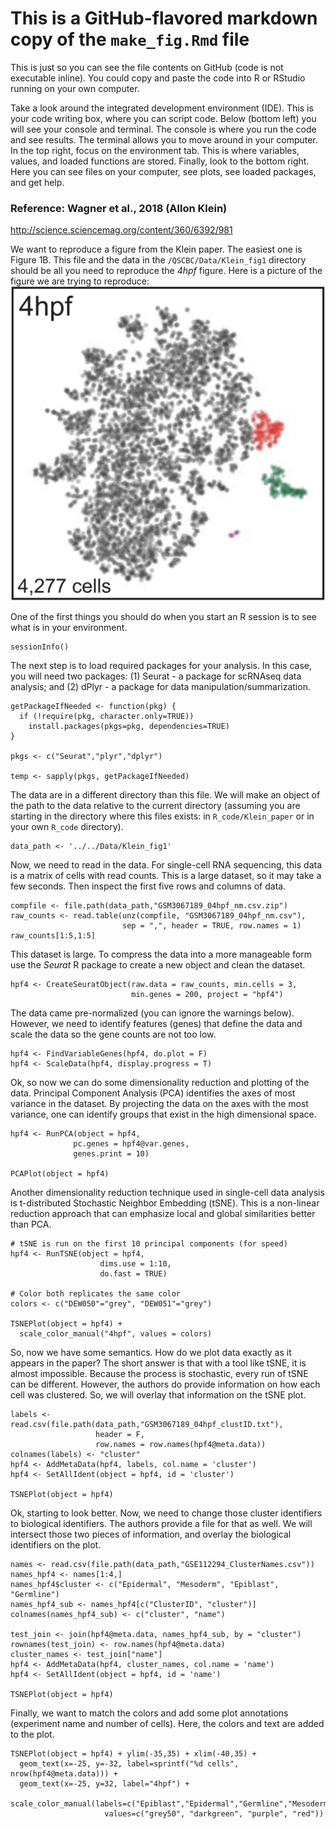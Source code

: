 # This is a GitHub-flavored markdown copy of the `make_fig.Rmd` file
This is just so you can see the file contents on GitHub (code is not executable inline).
You could copy and paste the code into R or RStudio running on your own computer.

Take a look around the integrated development environment (IDE). This is your code writing box, where you can script code. Below (bottom left) you will see your console and terminal. The console is where you run the code and see results. The terminal allows you to move around in your computer. In the top right, focus on the environment tab. This is where variables, values, and loaded functions are stored. Finally, look to the bottom right. Here you can see files on your computer, see plots, see loaded packages, and get help.

### Reference: Wagner et al., 2018 (Allon Klein)

http://science.sciencemag.org/content/360/6392/981

We want to reproduce a figure from the Klein paper. The easiest one is Figure 1B. This file and the data in the `/QSCBC/Data/Klein_fig1` directory should be all you need to reproduce the *4hpf* figure. Here is a picture of the figure we are trying to reproduce: ![Fig1B.](Fig1B.png)

One of the first things you should do when you start an R session is to see what is in your environment.

``` {r}
sessionInfo()
```

The next step is to load required packages for your analysis. In this case, you will need two packages: (1) Seurat - a package for scRNAseq data analysis; and (2) dPlyr - a package for data manipulation/summarization.

``` {r}
getPackageIfNeeded <- function(pkg) {
  if (!require(pkg, character.only=TRUE))
    install.packages(pkgs=pkg, dependencies=TRUE)
}

pkgs <- c("Seurat","plyr","dplyr")

temp <- sapply(pkgs, getPackageIfNeeded)
```

The data are in a different directory than this file. We will make an object of the path to the data relative to the current directory (assuming you are starting in the directory where this files exists: in `R_code/Klein_paper` or in your own `R_code` directory).

``` {r}
data_path <- '../../Data/Klein_fig1'
```

Now, we need to read in the data. For single-cell RNA sequencing, this data is a matrix of cells with read counts. This is a large dataset, so it may take a few seconds. Then inspect the first five rows and columns of data.

``` {r}
compfile <- file.path(data_path,"GSM3067189_04hpf_nm.csv.zip")
raw_counts <- read.table(unz(compfile, "GSM3067189_04hpf_nm.csv"),
                         sep = ",", header = TRUE, row.names = 1)
raw_counts[1:5,1:5]
```

This dataset is large. To compress the data into a more manageable form use the *Seurat* R package to create a new object and clean the dataset.

``` {r}
hpf4 <- CreateSeuratObject(raw.data = raw_counts, min.cells = 3,
                           min.genes = 200, project = "hpf4")
```

The data came pre-normalized (you can ignore the warnings below). However, we need to identify features (genes) that define the data and scale the data so the gene counts are not too low.

``` {r}
hpf4 <- FindVariableGenes(hpf4, do.plot = F)
hpf4 <- ScaleData(hpf4, display.progress = T)
```

Ok, so now we can do some dimensionality reduction and plotting of the data. Principal Component Analysis (PCA) identifies the axes of most variance in the dataset. By projecting the data on the axes with the most variance, one can identify groups that exist in the high dimensional space.

``` {r}
hpf4 <- RunPCA(object = hpf4,
              pc.genes = hpf4@var.genes,
              genes.print = 10)

PCAPlot(object = hpf4)
```

Another dimensionality reduction technique used in single-cell data analysis is t-distributed Stochastic Neighbor Embedding (tSNE). This is a non-linear reduction approach that can emphasize local and global similarities better than PCA.

``` {r}
# tSNE is run on the first 10 principal components (for speed)
hpf4 <- RunTSNE(object = hpf4,
                    dims.use = 1:10,
                    do.fast = TRUE)

# Color both replicates the same color
colors <- c("DEW050"="grey", "DEW051"="grey")

TSNEPlot(object = hpf4) +
  scale_color_manual("4hpf", values = colors)
```

So, now we have some semantics. How do we plot data exactly as it appears in the paper? The short answer is that with a tool like tSNE, it is almost impossible. Because the process is stochastic, every run of tSNE can be different. However, the authors do provide information on how each cell was clustered. So, we will overlay that information on the tSNE plot.

``` {r}
labels <- read.csv(file.path(data_path,"GSM3067189_04hpf_clustID.txt"),
                   header = F,
                   row.names = row.names(hpf4@meta.data))
colnames(labels) <- "cluster"
hpf4 <- AddMetaData(hpf4, labels, col.name = 'cluster')
hpf4 <- SetAllIdent(object = hpf4, id = 'cluster')

TSNEPlot(object = hpf4)
```

Ok, starting to look better. Now, we need to change those cluster identifiers to biological identifiers. The authors provide a file for that as well. We will intersect those two pieces of information, and overlay the biological identifiers on the plot.

``` {r}
names <- read.csv(file.path(data_path,"GSE112294_ClusterNames.csv"))
names_hpf4 <- names[1:4,]
names_hpf4$cluster <- c("Epidermal", "Mesoderm", "Epiblast", "Germline")
names_hpf4_sub <- names_hpf4[c("ClusterID", "cluster")]
colnames(names_hpf4_sub) <- c("cluster", "name")

test_join <- join(hpf4@meta.data, names_hpf4_sub, by = "cluster")
rownames(test_join) <- row.names(hpf4@meta.data)
cluster_names <- test_join["name"]
hpf4 <- AddMetaData(hpf4, cluster_names, col.name = 'name')
hpf4 <- SetAllIdent(object = hpf4, id = 'name')

TSNEPlot(object = hpf4)
```

Finally, we want to match the colors and add some plot annotations (experiment name and number of cells). Here, the colors and text are added to the plot.

``` {r}
TSNEPlot(object = hpf4) + ylim(-35,35) + xlim(-40,35) +
  geom_text(x=-25, y=-32, label=sprintf("%d cells", nrow(hpf4@meta.data))) +
  geom_text(x=-25, y=32, label="4hpf") +
  scale_color_manual(labels=c("Epiblast","Epidermal","Germline","Mesoderm"),
                     values=c("grey50", "darkgreen", "purple", "red"))
```
